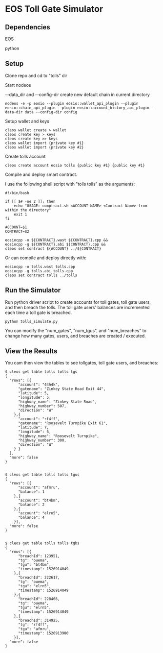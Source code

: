 # EOS Toll Gate Simulator

## Dependencies

EOS

python

## Setup

Clone repo and cd to "tolls" dir

Start nodeos

--data_dir and --config-dir create new default chain in current directory

```
nodeos -e -p eosio --plugin eosio::wallet_api_plugin --plugin eosio::chain_api_plugin --plugin eosio::account_history_api_plugin --data-dir data --config-dir config
```

Setup wallet and keys

```
cleos wallet create > wallet
cleos create key > keys
cleos create key >> keys
cleos wallet import {private key #1}
cleos wallet import {private key #2}
```

Create tolls account

```
cleos create account eosio tolls {public key #1} {public key #1}
```

Compile and deploy smart contract.

I use the following shell script with "tolls tolls" as the arguments:

```
#!/bin/bash

if [[ $# -ne 2 ]]; then
    echo "USAGE: comptract.sh <ACCOUNT NAME> <Contract Name> from within the directory"
    exit 1
fi

ACCOUNT=$1
CONTRACT=$2

eosiocpp -o ${CONTRACT}.wast ${CONTRACT}.cpp &&
eosiocpp -g ${CONTRACT}.abi ${CONTRACT}.cpp &&
cleos set contract ${ACCOUNT} ../${CONTRACT}
```

Or can compile and deploy directly with:

```
eosiocpp -o tolls.wast tolls.cpp
eosiocpp -g tolls.abi tolls.cpp
cleos set contract tolls ../tolls
```

## Run the Simulator

Run python driver script to create accounts for toll gates, toll gate users, and then breach the tolls. The toll gate users' balances are incremented each time a toll gate is breached.

```
python tolls_simulate.py
```

You can modify the "num_gates", "num_tgus", and "num_breaches" to change how many gates, users, and breaches are created / executed.

## View the Results

You cam then view the tables to see tollgates, toll gate users, and breaches:

```
$ cleos get table tolls tolls tgs
{
  "rows": [{
      "account": "44h4k",
      "gatename": "Zinkey State Road Exit 44",
      "latitude": 5,
      "longitude": 5,
      "highway_name": "Zinkey State Road",
      "highway_number": 507,
      "direction": "W"
    },{
      "account": "rf4ff",
      "gatename": "Roosevelt Turnpike Exit 61",
      "latitude": 7,
      "longitude": 6,
      "highway_name": "Roosevelt Turnpike",
      "highway_number": 300,
      "direction": "W"
    } }
  ],
  "more": false
}


$ cleos get table tolls tolls tgus
{
  "rows": [{
      "account": "afmru",
      "balance": 1
    },{
      "account": "bt4bm",
      "balance": 2
    },{
      "account": "elrn5",
      "balance": 4
    }],
  "more": false
}


$ cleos get table tolls tolls tgbs
{
  "rows": [{
      "breachId": 123951,
      "tg": "ouema",
      "tgu": "bt4bm",
      "timestamp": 1526914049
    },{
      "breachId": 222617,
      "tg": "ouema",
      "tgu": "elrn5",
      "timestamp": 1526914049
    },{
      "breachId": 228466,
      "tg": "ouema",
      "tgu": "elrn5",
      "timestamp": 1526914049
    },{
      "breachId": 314925,
      "tg": "rf4ff",
      "tgu": "afmru",
      "timestamp": 1526913980
    }],
  "more": false
}
```
